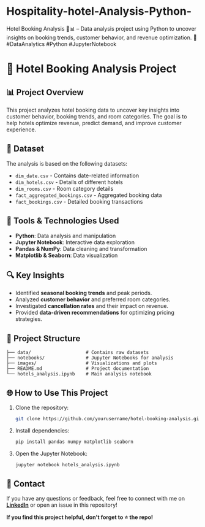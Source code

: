 # Hospitality-hotel-Analysis-Python-
Hotel Booking Analysis 🏨📊 – Data analysis project using Python to uncover insights on booking trends, customer behavior, and revenue optimization. 🚀 #DataAnalytics #Python #JupyterNotebook
# 🏨 Hotel Booking Analysis Project

## 📊 Project Overview
This project analyzes hotel booking data to uncover key insights into customer behavior, booking trends, and room categories. The goal is to help hotels optimize revenue, predict demand, and improve customer experience.

## 📂 Dataset
The analysis is based on the following datasets:
- `dim_date.csv` - Contains date-related information
- `dim_hotels.csv` - Details of different hotels
- `dim_rooms.csv` - Room category details
- `fact_aggregated_bookings.csv` - Aggregated booking data
- `fact_bookings.csv` - Detailed booking transactions

## 🔧 Tools & Technologies Used
- **Python**: Data analysis and manipulation
- **Jupyter Notebook**: Interactive data exploration
- **Pandas & NumPy**: Data cleaning and transformation
- **Matplotlib & Seaborn**: Data visualization

## 🔍 Key Insights
- Identified **seasonal booking trends** and peak periods.
- Analyzed **customer behavior** and preferred room categories.
- Investigated **cancellation rates** and their impact on revenue.
- Provided **data-driven recommendations** for optimizing pricing strategies.

## 📝 Project Structure
```
├── data/                    # Contains raw datasets
├── notebooks/               # Jupyter Notebooks for analysis
├── images/                  # Visualizations and plots
├── README.md                # Project documentation
└── hotels_analysis.ipynb    # Main analysis notebook
```

## 🌐 How to Use This Project
1. Clone the repository:
   ```bash
   git clone https://github.com/yourusername/hotel-booking-analysis.git
   ```
2. Install dependencies:
   ```bash
   pip install pandas numpy matplotlib seaborn
   ```
3. Open the Jupyter Notebook:
   ```bash
   jupyter notebook hotels_analysis.ipynb
   ```

## 💌 Contact
If you have any questions or feedback, feel free to connect with me on **[LinkedIn](https://www.linkedin.com/in/yourprofile)** or open an issue in this repository!

**If you find this project helpful, don't forget to ⭐ the repo!**

